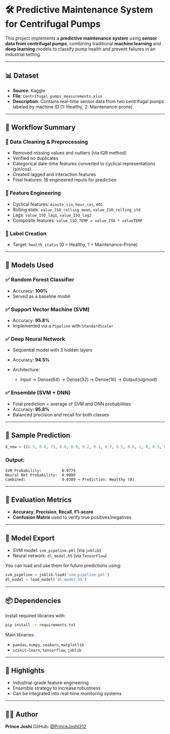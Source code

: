 # 🛠️ Predictive Maintenance System for Centrifugal Pumps

This project implements a **predictive maintenance system** using **sensor data from centrifugal pumps**, combining traditional **machine learning** and **deep learning** models to classify pump health and prevent failures in an industrial setting.

---

## 📊 Dataset

* **Source**: Kaggle
* **File**: `Centrifugal_pumps_measurements.xlsx`
* **Description**: Contains real-time sensor data from two centrifugal pumps labeled by machine ID (1: Healthy, 2: Maintenance-prone).

---

## 🧪 Workflow Summary

### 🔹 Data Cleaning & Preprocessing

* Removed missing values and outliers (via IQR method)
* Verified no duplicates
* Categorical date-time features converted to cyclical representations (sin/cos)
* Created lagged and interaction features
* Final features: 16 engineered inputs for prediction

### 🔹 Feature Engineering

* Cyclical features: `minute_sin`, `hour_cos`, etc.
* Rolling stats: `value_ISO_rolling_mean`, `value_ISO_rolling_std`
* Lags: `value_ISO_lag1`, `value_ISO_lag2`
* Composite features: `value_ISO_TEMP = value_ISO * valueTEMP`

### 🔹 Label Creation

* Target: `health_status` (0 = Healthy, 1 = Maintenance-Prone)

---

## 🧠 Models Used

### ✅ Random Forest Classifier

* Accuracy: **100%**
* Served as a baseline model

### ✅ Support Vector Machine (SVM)

* Accuracy: **95.8%**
* Implemented via a `Pipeline` with `StandardScaler`

### ✅ Deep Neural Network

* Sequential model with 3 hidden layers
* Accuracy: **94.5%**
* Architecture:

  * Input → Dense(64) → Dense(32) → Dense(16) → Output(sigmoid)

### ✅ Ensemble (SVM + DNN)

* Final prediction = average of SVM and DNN probabilities
* Accuracy: **95.8%**
* Balanced precision and recall for both classes

---

## 🧮 Sample Prediction

```python
X_new = [[0.5, 0.8, 75, 0.6, 0.9, 0.2, 0.1, 0.7, 0.5, 0.8, 1, 0, 0.5, 0.3, 0.4, 0.6]]
```

### Output:

```
SVM Probability:         0.0779
Neural Net Probability:  0.0000
Combined:                0.0389 → Prediction: Healthy (0)
```

---

## 🧾 Evaluation Metrics

* **Accuracy**, **Precision**, **Recall**, **F1-score**
* **Confusion Matrix** used to verify true positives/negatives

---

## 🧳 Model Export

* SVM model: `svm_pipeline.pkl` (via `joblib`)
* Neural network: `dl_model.h5` (via `TensorFlow`)

You can load and use them for future predictions using:

```python
svm_pipeline = joblib.load('svm_pipeline.pkl')
dl_model = load_model('dl_model.h5')
```

---

## 📦 Dependencies

Install required libraries with:

```bash
pip install -r requirements.txt
```

Main libraries:

* `pandas`, `numpy`, `seaborn`, `matplotlib`
* `scikit-learn`, `tensorflow`, `joblib`

---

## 📌 Highlights

* Industrial-grade feature engineering
* Ensemble strategy to increase robustness
* Can be integrated into real-time monitoring systems

---

## 👨‍💻 Author

**Prince Joshi**
GitHub: [@PrinceJoshi312](https://github.com/PrinceJoshi312)
